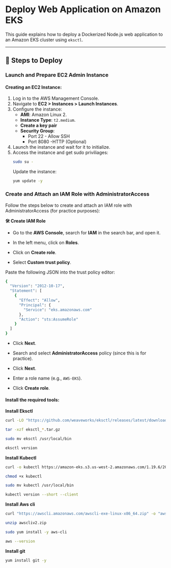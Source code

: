# Deploy Web Application on Amazon EKS

This guide explains how to deploy a Dockerized Node.js web application to an Amazon EKS cluster using `eksctl`.

---


## 🚀 Steps to Deploy

### Launch and Prepare EC2 Admin Instance

#### Creating an EC2 Instance:

1. Log in to the AWS Management Console.
2. Navigate to **EC2 > Instances > Launch Instances**.
3. Configure the instance:
   - **AMI**: Amazon Linux 2.
   - **Instance Type**: `t2.medium`.
   - **Create a key pair**
   - **Security Group**: 
     -  Port 22 - Allow SSH 
     -  Port 8080 -HTTP (Optional)
4. Launch the instance and wait for it to initialize.
5. Access the instance and get sudo priviliages: 
   ```bash
   sudo su -
   ```
   Update the instance:
   ```bash
   yum update -y
   ```

###  Create and Attach an IAM Role with AdministratorAccess
Follow the steps below to create and attach an IAM role with AdministratorAccess (for practice purposes):

**🛠️ Create IAM Role**

- Go to the **AWS Console**, search for **IAM** in the search bar, and open it.

- In the left menu, click on **Roles**.

- Click on **Create role**.

- Select **Custom trust policy**.

Paste the following JSON into the trust policy editor:

```bash
{
  "Version": "2012-10-17",
  "Statement": [
    {
      "Effect": "Allow",
      "Principal": {
        "Service": "eks.amazonaws.com"
      },
      "Action": "sts:AssumeRole"
    }
  ]
}
```

- Click **Next**.

- Search and select **AdministratorAccess** policy (since this is for practice).

- Click **Next**.

- Enter a role name (e.g., `AWS-EKS`).

- Click **Create role**.


#### Install the required tools:

**Install Eksctl**

```bash
curl -LO "https://github.com/weaveworks/eksctl/releases/latest/download/eksctl_$(uname -s)_amd64.tar.gz"
```
```bash
tar -xzf eksctl_*.tar.gz
```
```bash
sudo mv eksctl /usr/local/bin
```
```bash
eksctl version
```
**Install Kubectl**
```bash
curl -o kubectl https://amazon-eks.s3.us-west-2.amazonaws.com/1.19.6/2021-01-05/bin/linux/amd64/kubectl
```
```bash
chmod +x kubectl
```
```bash
sudo mv kubectl /usr/local/bin
```
```bash
kubectl version --short --client
```
**Install Aws cli**
```bash
curl "https://awscli.amazonaws.com/awscli-exe-linux-x86_64.zip" -o "awscliv2.zip"
```
```bash
unzip awscliv2.zip
```

```bash
sudo yum install -y aws-cli
```
```bash
aws --version
```
**Install git**
```bash
yum install git -y
```
